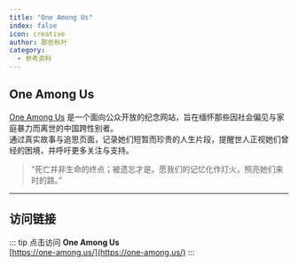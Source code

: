 ```yaml
---
title: "One Among Us"
index: false
icon: creative
author: 那些秋叶
category:
  - 参考资料
---
```


## One Among Us

[One Among Us](https://one-among.us/) 是一个面向公众开放的纪念网站，旨在缅怀那些因社会偏见与家庭暴力而离世的中国跨性别者。  
通过真实故事与追思页面，记录她们短暂而珍贵的人生片段，提醒世人正视她们曾经的困境，并呼吁更多关注与支持。

> “死亡并非生命的终点；被遗忘才是。愿我们的记忆化作灯火，照亮她们来时的路。”

---

## 访问链接

::: tip
点击访问 **One Among Us**  
[https://one-among.us/](https://one-among.us/)
:::

